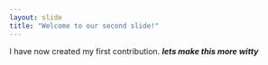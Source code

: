 ```yaml
---
layout: slide
title: "Welcome to our second slide!"
---
```

I have now created my first contribution. 
***lets make this more witty***
